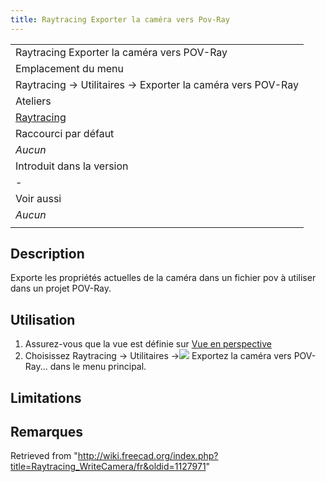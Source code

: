 ```yaml
---
title: Raytracing Exporter la caméra vers Pov-Ray
---
```

|  |
| --- |
| Raytracing Exporter la caméra vers POV-Ray ‏‎ |
| Emplacement du menu |
| Raytracing → Utilitaires → Exporter la caméra vers POV-Ray |
| Ateliers |
| [Raytracing](/Raytracing_Workbench/fr "Raytracing Workbench/fr") |
| Raccourci par défaut |
| *Aucun* |
| Introduit dans la version |
| - |
| Voir aussi |
| *Aucun* |
|  |

## Description

Exporte les propriétés actuelles de la caméra dans un fichier pov à utiliser dans un projet POV-Ray.

## Utilisation

1. Assurez-vous que la vue est définie sur [Vue en perspective](/Std_PerspectiveCamera/fr "Std PerspectiveCamera/fr")
2. Choisissez Raytracing → Utilitaires →![](/images/Raytracing_WriteCamera.svg) Exportez la caméra vers POV-Ray... dans le menu principal.

## Limitations

## Remarques

Retrieved from "<http://wiki.freecad.org/index.php?title=Raytracing_WriteCamera/fr&oldid=1127971>"